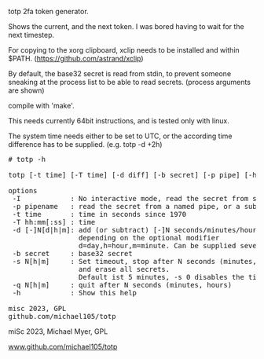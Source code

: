 totp 2fa token generator.


Shows the current, and the next token. I was bored having to wait for the next timestep.

For copying to the xorg clipboard, xclip needs to be installed and within $PATH.
(https://github.com/astrand/xclip)


By default, the base32 secret is read from stdin,
to prevent someone sneaking at the process list to be able
to read secrets. (process arguments are shown)



compile with 'make'.


This needs currently 64bit instructions,
and is tested only with linux.


The system time needs either to be set to UTC,
or the according time difference has to be supplied. (e.g. totp -d +2h)


<pre>
# totp -h

totp [-t time] [-T time] [-d diff] [-b secret] [-p pipe] [-h]   Calculate 2fa otp tokens.

options
 -I            : No interactive mode, read the secret from stdin
 -p pipename   : read the secret from a named pipe, or a subshell
 -t time       : time in seconds since 1970
 -T hh:mm[:ss] : time
 -d [-]N[d|h|m]: add (or subtract) [-]N seconds/minutes/hours/days to the current time,
                 depending on the optional modifier
                 d=day,h=hour,m=minute. Can be supplied several times, or with -t/-T
 -b secret     : base32 secret 
 -s N[h|m]     : Set timeout, stop after N seconds (minutes, hours) without keypress,
                 and erase all secrets.
                 Default ist 5 minutes, -s 0 disables the timeout
 -q N[h|m]     : quit after N seconds (minutes, hours)
 -h            : Show this help

misc 2023, GPL
github.com/michael105/totp
</pre>



miSc 2023, Michael Myer, GPL

www.github.com/michael105/totp

